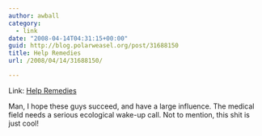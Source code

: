 ```yaml
---
author: awball
category:
  - link
date: "2008-04-14T04:31:15+00:00"
guid: http://blog.polarweasel.org/post/31688150
title: Help Remedies
url: /2008/04/14/31688150/

---
```

Link: [Help Remedies](http://www.helpineedhelp.com/)

Man, I hope these guys succeed, and have a large influence. The medical field needs a serious ecological wake-up call. Not to mention, this shit is just cool!
